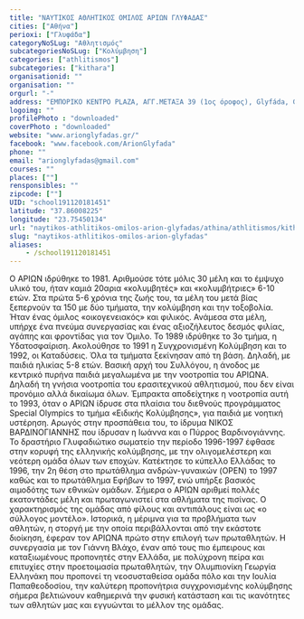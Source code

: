 ```yaml
---
title: "ΝΑΥΤΙΚΟΣ ΑΘΛΗΤΙΚΟΣ ΟΜΙΛΟΣ ΑΡΙΩΝ ΓΛΥΦΑΔΑΣ"
cities: ["Αθήνα"]
perioxi: ["Γλυφάδα"]
categoryNoSLug: "Αθλητισμός"
subcategoriesNoSLug: ["Κολύμβηση"]
categories: ["athlitismos"]
subcategories: ["kithara"]
organisationid: ""
organisation: ""
orgurl: "-"
address: "ΕΜΠΟΡΙΚΟ ΚΕΝΤΡΟ PLAZA, ΑΓΓ.ΜΕΤΑΞΑ 39 (1ος όροφος), Glyfáda, Greece"
logoimg: ""
profilePhoto : "downloaded"
coverPhoto : "downloaded"
website: "www.arionglyfadas.gr/"
facebook: "www.facebook.com/ArionGlyfada"
phone: ""
email: "arionglyfadas@gmail.com"
courses: ""
places: [""]
rensponsibles: ""
zipcode: [""]
UID: "school191120181451"
latitude: "37.86008225"
longitude: "23.75450134"
url: "naytikos-athlitikos-omilos-arion-glyfadas/athina/athlitismos/kithara"
slug: "naytikos-athlitikos-omilos-arion-glyfadas"
aliases:
    - /school191120181451
---
```





Ο ΑΡΙΩΝ ιδρύθηκε το 1981. Αριθμούσε τότε μόλις 30 μέλη και το έμψυχο υλικό του, ήταν καμιά 20αρια «κολυμβητές» και «κολυμβήτριες» 6-10 ετών. Στα πρώτα 5-6 χρόνια της ζωής του, τα μέλη του μετά βίας ξεπερνούν τα 150 με δύο τμήματα, την κολύμβηση και την τοξοβολία. Ήταν ένας όμιλος «οικογενειακός» και φιλικός. Ανάμεσα στα μέλη, υπήρχε ένα πνεύμα συνεργασίας και ένας αξιοζήλευτος δεσμός φιλίας, αγάπης και φροντίδας για τον Όμιλο. Το 1989 ιδρύθηκε το 3ο τμήμα, η Υδατοσφαίριση. Ακολούθησε το 1991 η Συγχρονισμένη Κολύμβηση και το 1992, οι Καταδύσεις. Όλα τα τμήματα ξεκίνησαν από τη βάση. Δηλαδή, με παιδιά ηλικίας 5-8 ετών. Βασική αρχή του Συλλόγου, η άνοδος με κεντρικό πυρήνα παιδιά μεγαλωμένα με την νοοτροπία του ΑΡΙΩΝΑ. Δηλαδή τη γνήσια νοοτροπία του ερασιτεχνικού αθλητισμού, που δεν είναι προνόμιο αλλά δικαίωμα όλων. Έμπρακτα αποδείχτηκε η νοοτροπία αυτή το 1993, όταν ο ΑΡΙΩΝ ίδρυσε στα πλαίσια του διεθνούς προγράμματος Special Olympics το τμήμα «Ειδικής Κολύμβησης», για παιδιά με νοητική υστέρηση. Αρωγός στην προσπάθεια του, το ίδρυμα ΝΙΚΟΣ ΒΑΡΔΙΝΟΓΙΑΝΝΗΣ που ίδρυσαν η Ιωάννα και ο Πύρρος Βαρδινογιάννης. Το δραστήριο Γλυφαδιώτικο σωματείο την περίοδο 1996-1997 έφθασε στην κορυφή της ελληνικής κολύμβησης, με την ολιγομελέστερη και νεότερη ομάδα όλων των εποχών. Κατέκτησε το κύπελλο Ελλάδας το 1996, την 2η θέση στο πρωτάθλημα ανδρών-γυναικών (OPEN) το 1997 καθώς και το πρωτάθλημα Εφήβων το 1997, ενώ υπήρξε βασικός αιμοδότης των εθνικών ομάδων. Σήμερα ο ΑΡΙΩΝ αριθμεί πολλές εκατοντάδες μέλη και πρωταγωνιστεί στα αθλήματα της πισίνας. Ο χαρακτηρισμός της ομάδας από φίλους και αντιπάλους είναι ως «ο σύλλογος μοντέλο». Ιστορικά, η μέριμνα για τα προβλήματα των αθλητών, η στοργή με την οποία περιβάλλονται από την εκάστοτε διοίκηση, έφεραν τον ΑΡΙΩΝΑ πρώτο στην επιλογή των πρωταθλητών. Η συνεργασία με τον Γιάννη Βλάχο, έναν από τους πιο έμπειρους και καταξιωμένους προπονητές στην Ελλάδα, με πολύχρονη πείρα και επιτυχίες στην προετοιμασία πρωταθλητών, την Ολυμπιονίκη Γεωργία Ελληνάκη που προπονεί τη νεοσυσταθείσα ομάδα πόλο και την Ιουλία Παπαθεοδοσίου, την καλύτερη προπονήτρια συγχρονισμένης κολύμβησης σήμερα βελτιώνουν καθημερινά την φυσική κατάσταση και τις ικανότητες των αθλητών μας και εγγυώνται το μέλλον της ομάδας.